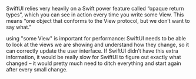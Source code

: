 SwiftUI relies very heavily on a Swift power feature called “opaque return types”, which you can see in action every time you write some View. This means “one object that conforms to the View protocol, but we don’t want to say what.”

using "some View" is important for performance: SwiftUI needs to be able to look at the views we are showing and understand how they change, so it can correctly update the user interface. If SwiftUI didn’t have this extra information, it would be really slow for SwiftUI to figure out exactly what changed – it would pretty much need to ditch everything and start again after every small change.
